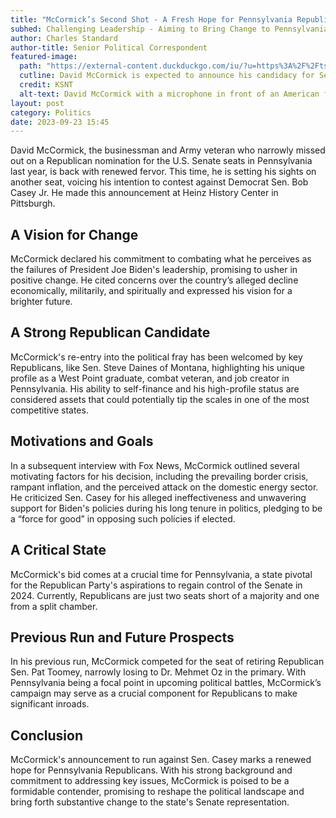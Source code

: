 ```yaml
---
title: "McCormick’s Second Shot - A Fresh Hope for Pennsylvania Republicans?"
subhed: Challenging Leadership - Aiming to Bring Change to Pennsylvania Senate
author: Charles Standard
author-title: Senior Political Correspondent
featured-image: 
  path: "https://external-content.duckduckgo.com/iu/?u=https%3A%2F%2Ftse2.mm.bing.net%2Fth%3Fid%3DOIF.B6m%252fQB%252bZP1kp3Gq1dkYuwQ%26pid%3DApi&f=1&ipt=9af5275ff0b85465f55b62a593cb62ee7b102913924db746879549e5a483e271&ipo=images"
  cutline: David McCormick is expected to announce his candidacy for Senate.
  credit: KSNT
  alt-text: David McCormick with a microphone in front of an American flag.
layout: post
category: Politics
date: 2023-09-23 15:45
---
```


David McCormick, the businessman and Army veteran who narrowly missed out on a Republican nomination for the U.S. Senate seats in Pennsylvania last year, is back with renewed fervor. This time, he is setting his sights on another seat, voicing his intention to contest against Democrat Sen. Bob Casey Jr. He made this announcement at Heinz History Center in Pittsburgh.

## A Vision for Change
McCormick declared his commitment to combating what he perceives as the failures of President Joe Biden's leadership, promising to usher in positive change. He cited concerns over the country’s alleged decline economically, militarily, and spiritually and expressed his vision for a brighter future.

## A Strong Republican Candidate
McCormick's re-entry into the political fray has been welcomed by key Republicans, like Sen. Steve Daines of Montana, highlighting his unique profile as a West Point graduate, combat veteran, and job creator in Pennsylvania. His ability to self-finance and his high-profile status are considered assets that could potentially tip the scales in one of the most competitive states.

## Motivations and Goals
In a subsequent interview with Fox News, McCormick outlined several motivating factors for his decision, including the prevailing border crisis, rampant inflation, and the perceived attack on the domestic energy sector. He criticized Sen. Casey for his alleged ineffectiveness and unwavering support for Biden's policies during his long tenure in politics, pledging to be a “force for good” in opposing such policies if elected.

## A Critical State
McCormick's bid comes at a crucial time for Pennsylvania, a state pivotal for the Republican Party's aspirations to regain control of the Senate in 2024. Currently, Republicans are just two seats short of a majority and one from a split chamber.

## Previous Run and Future Prospects
In his previous run, McCormick competed for the seat of retiring Republican Sen. Pat Toomey, narrowly losing to Dr. Mehmet Oz in the primary. With Pennsylvania being a focal point in upcoming political battles, McCormick’s campaign may serve as a crucial component for Republicans to make significant inroads.

## Conclusion
McCormick's announcement to run against Sen. Casey marks a renewed hope for Pennsylvania Republicans. With his strong background and commitment to addressing key issues, McCormick is poised to be a formidable contender, promising to reshape the political landscape and bring forth substantive change to the state's Senate representation.

